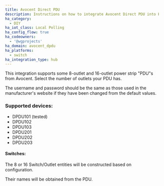```yaml
---
title: Avocent Direct PDU
description: Instructions on how to integrate Avocent Direct PDU into Home Assistant.
ha_category:
  - DIY
ha_iot_class: Local Polling
ha_config_flow: true
ha_codeowners:
  - '@wgprojects'
ha_domain: avocent_dpdu
ha_platforms:
  - switch
ha_integration_type: hub
---
```


This integration supports some 8-outlet and 16-outlet power strip "PDU"s from Avocent. Select the number of outlets your PDU has.

The username and password should be the same as those used in the manufacturer's website if they have been changed from the default values.

### Supported devices:

- DPDU101 (tested)
- DPDU102
- DPDU103
- DPDU201
- DPDU202
- DPDU203

#### Switches:
The 8 or 16 Switch/Outlet entities will be constructed based on configuration.

Their names will be obtained from the PDU.

